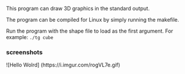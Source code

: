 This program can draw 3D graphics in the standard output.

The program can be compiled for Linux by simply running the makefile.

Run the program with the shape file to load as the first argument. For example:
`./tg cube`

<h3>screenshots</h3>
![Hello Wolrd]
(https://i.imgur.com/rogVL7e.gif)